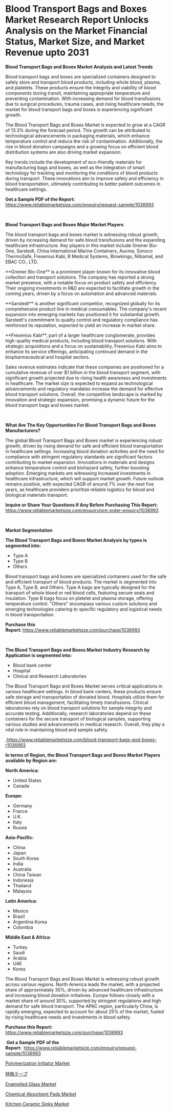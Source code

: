 <p><h1>Blood Transport Bags and Boxes Market Research Report Unlocks Analysis on the Market Financial Status, Market Size, and Market Revenue upto 2031</h1></p><p><strong>Blood Transport Bags and Boxes Market Analysis and Latest Trends</strong></p>
<p><p>Blood transport bags and boxes are specialized containers designed to safely store and transport blood products, including whole blood, plasma, and platelets. These products ensure the integrity and viability of blood components during transit, maintaining appropriate temperature and preventing contamination. With increasing demand for blood transfusions due to surgical procedures, trauma cases, and rising healthcare needs, the market for blood transport bags and boxes is experiencing significant growth.</p><p>The Blood Transport Bags and Boxes Market is expected to grow at a CAGR of 13.3% during the forecast period. This growth can be attributed to technological advancements in packaging materials, which enhance temperature control and reduce the risk of contamination. Additionally, the rise in blood donation campaigns and a growing focus on efficient blood distribution systems are also driving market expansion.</p><p>Key trends include the development of eco-friendly materials for manufacturing bags and boxes, as well as the integration of smart technology for tracking and monitoring the conditions of blood products during transport. These innovations aim to improve safety and efficiency in blood transportation, ultimately contributing to better patient outcomes in healthcare settings.</p></p>
<p><strong>Get a Sample PDF of the Report:&nbsp;</strong> <a href="https://www.reliablemarketsize.com/enquiry/request-sample/1036993">https://www.reliablemarketsize.com/enquiry/request-sample/1036993</a></p>
<p>&nbsp;</p>
<p><strong>Blood Transport Bags and Boxes Major Market Players</strong></p>
<p><p>The blood transport bags and boxes market is witnessing robust growth, driven by increasing demand for safe blood transfusions and the expanding healthcare infrastructure. Key players in this market include Greiner Bio-One, Sarstedt, China International Marine Containers, Aucma, Sonoco ThermoSafe, Fresenius Kabi, B Medical Systems, Blowkings, Nilkamal, and EBAC CO., LTD.</p><p>**Greiner Bio-One** is a prominent player known for its innovative blood collection and transport solutions. The company has reported a strong market presence, with a notable focus on product safety and efficiency. Their ongoing investments in R&D are expected to facilitate growth in the coming years, driven by a focus on automation and advanced materials.</p><p>**Sarstedt** is another significant competitor, recognized globally for its comprehensive product line in medical consumables. The company's recent expansion into emerging markets has positioned it for substantial growth. Sarstedt's commitment to quality control and regulatory compliance has reinforced its reputation, expected to yield an increase in market share.</p><p>**Fresenius Kabi**, part of a larger healthcare conglomerate, provides high-quality medical products, including blood transport solutions. With strategic acquisitions and a focus on sustainability, Fresenius Kabi aims to enhance its service offerings, anticipating continued demand in the biopharmaceutical and hospital sectors.</p><p>Sales revenue estimates indicate that these companies are positioned for a cumulative revenue of over $1 billion in the blood transport segment, with significant growth projected due to rising health awareness and investments in healthcare. The market size is expected to expand as technological advancements and regulatory mandates increase the demand for effective blood transport solutions. Overall, the competitive landscape is marked by innovation and strategic expansion, promising a dynamic future for the blood transport bags and boxes market.</p></p>
<p>&nbsp;</p>
<p><strong>What Are The Key Opportunities For Blood Transport Bags and Boxes Manufacturers?</strong></p>
<p><p>The global Blood Transport Bags and Boxes market is experiencing robust growth, driven by rising demand for safe and efficient blood transportation in healthcare settings. Increasing blood donation activities and the need for compliance with stringent regulatory standards are significant factors contributing to market expansion. Innovations in materials and designs enhance temperature control and biohazard safety, further boosting adoption. Emerging markets are witnessing increased investments in healthcare infrastructure, which will support market growth. Future outlook remains positive, with expected CAGR of around 7% over the next five years, as healthcare providers prioritize reliable logistics for blood and biological materials transport.</p></p>
<p><strong>Inquire or Share Your Questions If Any Before Purchasing This Report:</strong> <a href="https://www.reliablemarketsize.com/enquiry/pre-order-enquiry/1036993">https://www.reliablemarketsize.com/enquiry/pre-order-enquiry/1036993</a></p>
<p>&nbsp;</p>
<p><strong>Market Segmentation</strong></p>
<p><strong>The Blood Transport Bags and Boxes Market Analysis by types is segmented into:</strong></p>
<p><ul><li>Type A</li><li>Type B</li><li>Others</li></ul></p>
<p><p>Blood transport bags and boxes are specialized containers used for the safe and efficient transport of blood products. The market is segmented into Type A, Type B, and Others. Type A bags are typically designed for the transport of whole blood or red blood cells, featuring secure seals and insulation. Type B bags focus on platelet and plasma storage, offering temperature control. "Others" encompass various custom solutions and emerging technologies catering to specific regulatory and logistical needs in blood transportation.</p></p>
<p><strong>Purchase this Report:&nbsp;</strong><a href="https://www.reliablemarketsize.com/purchase/1036993">https://www.reliablemarketsize.com/purchase/1036993</a></p>
<p>&nbsp;</p>
<p><strong>The Blood Transport Bags and Boxes Market Industry Research by Application is segmented into:</strong></p>
<p><ul><li>Blood bank center</li><li>Hospital</li><li>Clinical and Research Laboratories</li></ul></p>
<p><p>The Blood Transport Bags and Boxes Market serves critical applications in various healthcare settings. In blood bank centers, these products ensure safe storage and transportation of donated blood. Hospitals utilize them for efficient blood management, facilitating timely transfusions. Clinical laboratories rely on blood transport solutions for sample integrity and accurate testing. Additionally, research laboratories depend on these containers for the secure transport of biological samples, supporting various studies and advancements in medical research. Overall, they play a vital role in maintaining blood and sample safety.</p></p>
<p><a href="https://www.reliablemarketsize.com/blood-transport-bags-and-boxes-r1036993">&nbsp;https://www.reliablemarketsize.com/blood-transport-bags-and-boxes-r1036993</a></p>
<p><strong>In terms of Region, the Blood Transport Bags and Boxes Market Players available by Region are:</strong></p>
<p>
    <p> <strong> North America: </strong>
        <ul>
            <li>United States</li>
            <li>Canada</li>
        </ul>
        </p> 
    <p> <strong> Europe: </strong>
        <ul>
            <li>Germany</li>
            <li>France</li>
            <li>U.K.</li>
            <li>Italy</li>
            <li>Russia</li>
        </ul>
        </p> 
    <p> <strong> Asia-Pacific: </strong>
        <ul>
            <li>China</li>
            <li>Japan</li>
            <li>South Korea</li>
            <li>India</li>
            <li>Australia</li>
            <li>China Taiwan</li>
            <li>Indonesia</li>
            <li>Thailand</li>
            <li>Malaysia</li>
        </ul>
        </p> 
    <p> <strong> Latin America: </strong>
        <ul>
            <li>Mexico</li>
            <li>Brazil</li>
            <li>Argentina Korea</li>
            <li>Colombia</li>
        </ul>
        </p> 
    <p> <strong> Middle East & Africa: </strong>
        <ul>
            <li>Turkey</li>
            <li>Saudi</li>
            <li>Arabia</li>
            <li>UAE</li>
            <li>Korea</li>
        </ul>
    </p>
    </p>
<p><p>The Blood Transport Bags and Boxes Market is witnessing robust growth across various regions. North America leads the market, with a projected share of approximately 35%, driven by advanced healthcare infrastructure and increasing blood donation initiatives. Europe follows closely with a market share of around 30%, supported by stringent regulations and high demand for safe blood transport. The APAC region, particularly China, is rapidly emerging, expected to account for about 25% of the market, fueled by rising healthcare needs and investments in blood safety.</p></p>
<p><strong>Purchase this Report: </strong><a href="https://www.reliablemarketsize.com/purchase/1036993">https://www.reliablemarketsize.com/purchase/1036993</a></p>
<p>&nbsp;<strong>Get a Sample PDF of the Report:&nbsp;&nbsp;</strong><a href="https://www.reliablemarketsize.com/enquiry/request-sample/1036993">https://www.reliablemarketsize.com/enquiry/request-sample/1036993</a></p>
<p><strong></strong></p>
<p><p><a href="https://issuu.com/reportprime-2/docs/polymerization-initiator-market-siz_8749435d8e4fa2">Polymerization Initiator Market</a></p><p><a href="https://medium.com/@eduardokirlin2023/special-tape-market-%E3%81%AE%E3%82%B0%E3%83%AD%E3%83%BC%E3%83%90%E3%83%AB%E5%B8%82%E5%A0%B4%E6%A6%82%E8%A6%81%E3%81%AF-%E4%B8%96%E7%95%8C%E3%81%8A%E3%82%88%E3%81%B3%E4%B8%BB%E8%A6%81%E5%B8%82%E5%A0%B4%E3%81%AB%E3%81%8A%E3%81%91%E3%82%8B%E6%A5%AD%E7%95%8C%E3%81%AB%E5%BD%B1%E9%9F%BF%E3%82%92%E4%B8%8E%E3%81%88%E3%82%8B%E4%B8%BB%E8%A6%81%E3%81%AA%E3%83%88%E3%83%AC%E3%83%B3%E3%83%89%E3%81%AB%E3%81%A4%E3%81%84%E3%81%A6-%E7%8B%AC%E8%87%AA%E3%81%AE%E8%A6%96%E7%82%B9%E3%82%92%E6%8F%90%E4%BE%9B%E3%81%97%E3%81%BE%E3%81%99-f786b0c12799">特殊テープ</a></p><p><a href="https://issuu.com/reportprime-2/docs/enamelled-glass-market-size-2030.pp_a13c4d00556e54">Enamelled Glass Market</a></p><p><a href="https://www.linkedin.com/pulse/chemical-absorbent-pads-industry-insights-report-analyzing-market-vaaef?trackingId=QBQbjIGVSaG%2BKj8W9xggpg%3D%3D">Chemical Absorbent Pads Market</a></p><p><a href="https://www.linkedin.com/pulse/kitchen-ceramic-sinks-market-essentials-key-players-yrtdc?trackingId=WcgPetWNRGe6l7M9Tc13BA%3D%3D">Kitchen Ceramic Sinks Market</a></p></p>